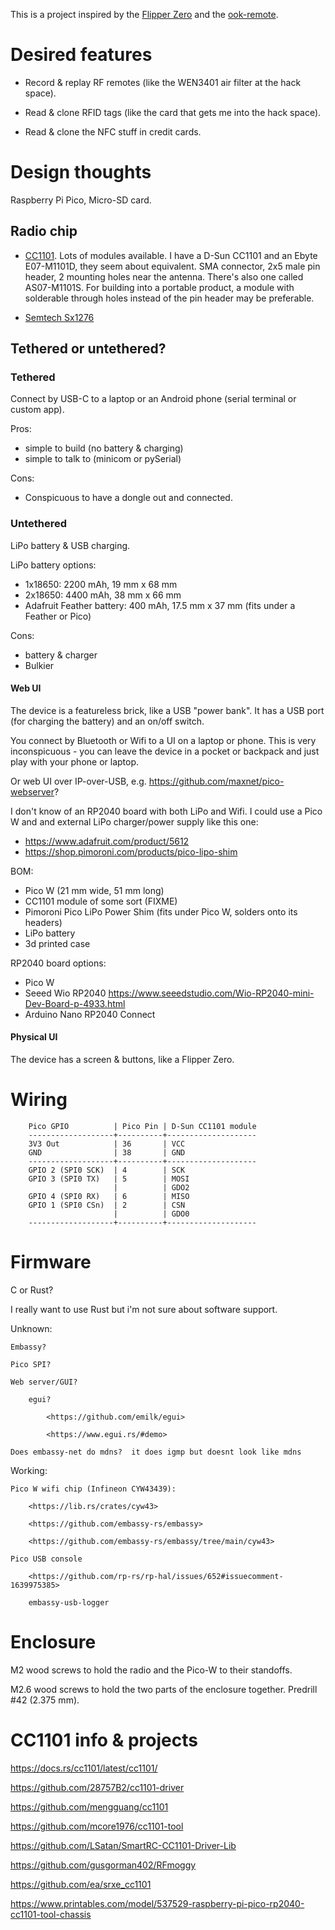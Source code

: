 This is a project inspired by the [Flipper
Zero](https://flipperzero.one/) and the
[ook-remote](https://github.com/SebKuzminsky/ook-remote/tree/master).


# Desired features

* Record & replay RF remotes (like the WEN3401 air filter at the hack
space).

* Read & clone RFID tags (like the card that gets me into the hack space).

* Read & clone the NFC stuff in credit cards.


# Design thoughts

Raspberry Pi Pico, Micro-SD card.


## Radio chip

* [CC1101](https://www.ti.com/product/CC1101).  Lots of modules available.
I have a D-Sun CC1101 and an Ebyte E07-M1101D, they seem about equivalent.
SMA connector, 2x5 male pin header, 2 mounting holes near the antenna.
There's also one called AS07-M1101S.  For building into a portable
product, a module with solderable through holes instead of the pin header
may be preferable.

* [Semtech Sx1276](https://www.semtech.com/products/wireless-rf/lora-connect/sx1276)


## Tethered or untethered?


### Tethered

Connect by USB-C to a laptop or an Android phone (serial terminal or
custom app).

Pros:
* simple to build (no battery & charging)
* simple to talk to (minicom or pySerial)

Cons:
* Conspicuous to have a dongle out and connected.


### Untethered

LiPo battery & USB charging.

LiPo battery options:
* 1x18650: 2200 mAh, 19 mm x 68 mm
* 2x18650: 4400 mAh, 38 mm x 66 mm
* Adafruit Feather battery: 400 mAh, 17.5 mm x 37 mm (fits under a Feather or Pico)

Cons:
* battery & charger
* Bulkier


#### Web UI

The device is a featureless brick, like a USB "power bank".  It has a
USB port (for charging the battery) and an on/off switch.

You connect by Bluetooth or Wifi to a UI on a laptop or phone.  This is
very inconspicuous - you can leave the device in a pocket or backpack
and just play with your phone or laptop.

Or web UI over IP-over-USB,
e.g. <https://github.com/maxnet/pico-webserver>?

I don't know of an RP2040 board with both LiPo and Wifi.  I could
use a Pico W and and external LiPo charger/power supply like this one:
* <https://www.adafruit.com/product/5612>
* <https://shop.pimoroni.com/products/pico-lipo-shim>

BOM:
* Pico W (21 mm wide, 51 mm long)
* CC1101 module of some sort (FIXME)
* Pimoroni Pico LiPo Power Shim (fits under Pico W, solders onto its headers)
* LiPo battery
* 3d printed case

RP2040 board options:
* Pico W
* Seeed Wio RP2040 <https://www.seeedstudio.com/Wio-RP2040-mini-Dev-Board-p-4933.html>
* Arduino Nano RP2040 Connect


#### Physical UI

The device has a screen & buttons, like a Flipper Zero.


# Wiring

```
    Pico GPIO          | Pico Pin | D-Sun CC1101 module
    -------------------+----------+--------------------
    3V3 Out            | 36       | VCC
    GND                | 38       | GND
    -------------------+----------+--------------------
    GPIO 2 (SPI0 SCK)  | 4        | SCK
    GPIO 3 (SPI0 TX)   | 5        | MOSI
                       |          | GDO2
    GPIO 4 (SPI0 RX)   | 6        | MISO
    GPIO 1 (SPI0 CSn)  | 2        | CSN
                       |          | GDO0
    -------------------+----------+--------------------
```


# Firmware

C or Rust?

I really want to use Rust but i'm not sure about software support.

Unknown:

    Embassy?

    Pico SPI?

    Web server/GUI?

        egui?

            <https://github.com/emilk/egui>

            <https://www.egui.rs/#demo>

    Does embassy-net do mdns?  it does igmp but doesnt look like mdns

Working:

    Pico W wifi chip (Infineon CYW43439):

        <https://lib.rs/crates/cyw43>

        <https://github.com/embassy-rs/embassy>

        <https://github.com/embassy-rs/embassy/tree/main/cyw43>

    Pico USB console

        <https://github.com/rp-rs/rp-hal/issues/652#issuecomment-1639975385>

        embassy-usb-logger


# Enclosure

M2 wood screws to hold the radio and the Pico-W to their standoffs.

M2.6 wood screws to hold the two parts of the enclosure together.
Predrill \#42 (2.375 mm).


# CC1101 info & projects

<https://docs.rs/cc1101/latest/cc1101/>

<https://github.com/28757B2/cc1101-driver>

<https://github.com/mengguang/cc1101>

<https://github.com/mcore1976/cc1101-tool>

<https://github.com/LSatan/SmartRC-CC1101-Driver-Lib>

<https://github.com/gusgorman402/RFmoggy>

<https://github.com/ea/srxe_cc1101>

<https://www.printables.com/model/537529-raspberry-pi-pico-rp2040-cc1101-tool-chassis>

